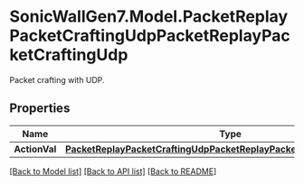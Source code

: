 # SonicWallGen7.Model.PacketReplayPacketCraftingUdpPacketReplayPacketCraftingUdp
Packet crafting with UDP.

## Properties

Name | Type | Description | Notes
------------ | ------------- | ------------- | -------------
**ActionVal** | [**PacketReplayPacketCraftingUdpPacketReplayPacketCraftingUdpActionVal**](PacketReplayPacketCraftingUdpPacketReplayPacketCraftingUdpActionVal.md) |  | [optional] 

[[Back to Model list]](../README.md#documentation-for-models) [[Back to API list]](../README.md#documentation-for-api-endpoints) [[Back to README]](../README.md)

